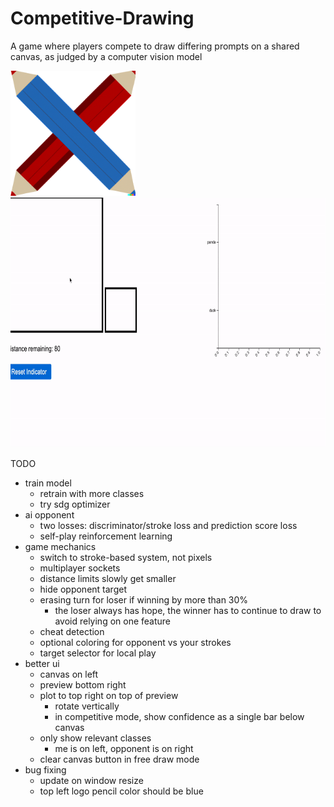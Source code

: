 # Competitive-Drawing
A game where players compete to draw differing prompts on a shared canvas, as judged by a computer vision model

<img src="flaskr/static/assets/logo.png" alt="Competitive Drawing Logo" width="200px" height="200px" />
<img src="repo_assets/panda_duck.gif" alt="Competitive Drawing Logo" width="800px" height="400px" />

TODO
* train model
    * retrain with more classes
    * try sdg optimizer
* ai opponent
    * two losses: discriminator/stroke loss and prediction score loss
    * self-play reinforcement learning
* game mechanics
    * switch to stroke-based system, not pixels
    * multiplayer sockets
    * distance limits slowly get smaller
    * hide opponent target
    * erasing turn for loser if winning by more than 30%
        * the loser always has hope, the winner has to continue to draw to avoid relying on one feature
    * cheat detection
    * optional coloring for opponent vs your strokes
    * target selector for local play
* better ui
    * canvas on left
    * preview bottom right
    * plot to top right on top of preview
        * rotate vertically
        * in competitive mode, show confidence as a single bar below canvas
    * only show relevant classes
        * me is on left, opponent is on right
    * clear canvas button in free draw mode
* bug fixing
    * update on window resize
    * top left logo pencil color should be blue
